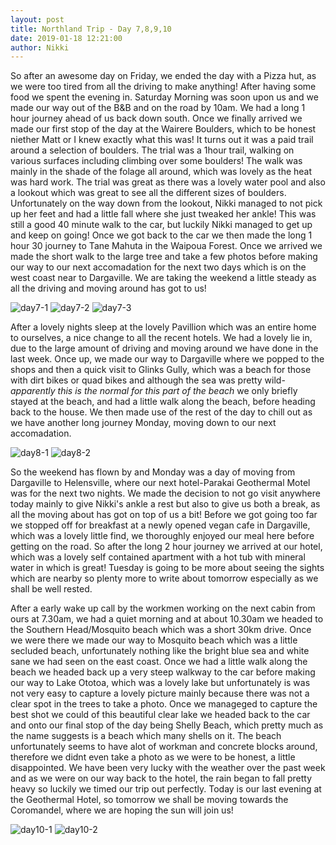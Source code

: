```yaml
---
layout: post
title: Northland Trip - Day 7,8,9,10
date: 2019-01-18 12:21:00
author: Nikki
---
```

So after an awesome day on Friday, we ended the day with a Pizza hut, as we were too tired from all the driving to make anything! After having some food we spent the evening in. Saturday Morning was soon upon us and we made our way out of the B&B and on the road by 10am. We had a long 1 hour journey ahead of us back down south. Once we finally arrived we made our first stop of the day at the Wairere Boulders, which to be honest niether Matt or I knew exactly what this was! It turns out it was a paid trail around a selection of boulders. The trial was a 1hour trail, walking on various surfaces including climbing over some boulders! The walk was mainly in the shade of the folage all around, which was lovely as the heat was hard work. The trial was great as there was a lovely water pool and also a lookout which was great to see all the different sizes of boulders. Unfortunately on the way down from the lookout, Nikki managed to not pick up her feet and had a little fall where she just tweaked her ankle! This was still a good 40 minute walk to the car, but luckily Nikki managed to get up and keep on going! Once we got back to the car we then made the long 1 hour 30 journey to Tane Mahuta in the Waipoua Forest. Once we arrived we made the short walk to the large tree and take a few photos before making our way to our next accomadation for the next two days which is on the west coast near to Dargaville. We are taking the weekend a little steady as all the driving and moving around has got to us!

![day7-1](/assets/img/northland/day7/1.jpg)
![day7-2](/assets/img/northland/day7/2.jpg)
![day7-3](/assets/img/northland/day7/3.jpg)

After a lovely nights sleep at the lovely Pavillion which was an entire home to ourselves, a nice change to all the recent hotels. We had a lovely lie in, due to the large amount of driving and moving around we have done in the last week. Once up, we made our way to Dargaville where we popped to the shops and then a quick visit to Glinks Gully, which was a beach for those with dirt bikes or quad bikes and although the sea was pretty wild-*apparently this is the normal for this part of the beach* we only briefly stayed at the beach, and had a little walk along the beach, before heading back to the house. We then made use of the rest of the day to chill out as we have another long journey Monday, moving down to our next accomadation.

![day8-1](/assets/img/northland/day8/1.jpg)
![day8-2](/assets/img/northland/day8/2.jpg)

So the weekend has flown by and Monday was a day of moving from Dargaville to Helensville, where our next hotel-Parakai Geothermal Motel was for the next two nights. We made the decision to not go visit anywhere today mainly to give Nikki's ankle a rest but also to give us both a break, as all the moving about has got on top of us a bit! Before we got going too far we stopped off for breakfast at a newly opened vegan cafe in Dargaville, which was a lovely little find, we thoroughly enjoyed our meal here before getting on the road. So after the long 2 hour journey we arrived at our hotel, which was a lovely self contained apartment with a hot tub with mineral water in which is great! Tuesday is going to be more about seeing the sights which are nearby so plenty more to write about tomorrow especially as we shall be well rested.

After a early wake up call by the workmen working on the next cabin from ours at 7.30am, we had a quiet morning and at about 10.30am we headed to the Southern Head/Mosquito beach which was a short 30km drive. Once we were there we made our way to Mosquito beach which was a little secluded beach, unfortunately nothing like the bright blue sea and white sane we had seen on the east coast. Once we had a little walk along the beach we headed back up a very steep walkway to the car before making our way to Lake Ototoa, which was a lovely lake but unfortunately is was not very easy to capture a lovely picture mainly because there was not a clear spot in the trees to take a photo. Once we manageged to capture the best shot we could of this beautiful clear lake we headed back to the car and onto our final stop of the day being Shelly Beach, which pretty much as the name suggests is a beach which many shells on it. The beach unfortunately seems to have alot of workman and concrete blocks around, therefore we didnt even take a photo as we were to be honest, a little disappointed. We have been very lucky with the weather over the past week and as we were on our way back to the hotel, the rain began to fall pretty heavy so luckily we timed our trip out perfectly. Today is our last evening at the Geothermal Hotel, so tomorrow we shall be moving towards the Coromandel, where we are hoping the sun will join us!

![day10-1](/assets/img/northland/day10/1.jpg)
![day10-2](/assets/img/northland/day10/2.jpg)